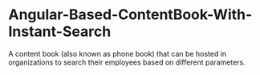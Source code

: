 # Angular-Based-ContentBook-With-Instant-Search
A content book (also known as phone book) that can be hosted in organizations to search their employees based on different parameters.

